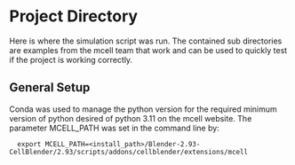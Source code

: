 # Project Directory
Here is where the simulation script was run. The contained sub directories are examples from the mcell team that work and
can be used to quickly test if the project is working correctly. 

## General Setup
Conda was used to manage the python version for the required minimum version of python desired of python 3.11 on the mcell website.
The parameter MCELL_PATH was set in the command line by:

      export MCELL_PATH=<install_path>/Blender-2.93-CellBlender/2.93/scripts/addons/cellblender/extensions/mcell 


